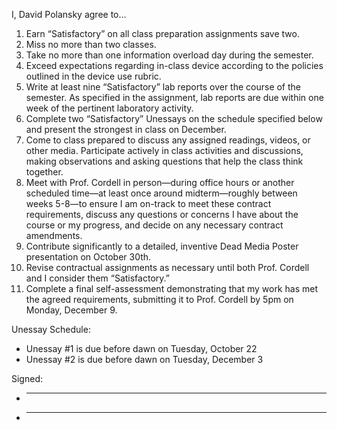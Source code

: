 I, David Polansky agree to…

1. Earn “Satisfactory” on all class preparation assignments save two.
2. Miss no more than two classes.
3. Take no more than one information overload day during the semester.
4. Exceed expectations regarding in-class device according to the policies outlined in the device use rubric.
5. Write at least nine “Satisfactory” lab reports over the course of the semester. As specified in the assignment, lab reports are due within one week of the pertinent laboratory activity.
6. Complete two “Satisfactory” Unessays on the schedule specified below and present the strongest in class on December.
7. Come to class prepared to discuss any assigned readings, videos, or other media. Participate actively in class activities and discussions, making observations and asking questions that help the class think together.
8. Meet with Prof. Cordell in person—during office hours or another scheduled time—at least once around midterm—roughly between weeks 5-8—to ensure I am on-track to meet these contract requirements, discuss any questions or concerns I have about the course or my progress, and decide on any necessary contract amendments.
9. Contribute significantly to a detailed, inventive Dead Media Poster presentation on October 30th.
10. Revise contractual assignments as necessary until both Prof. Cordell and I consider them “Satisfactory.”
11. Complete a final self-assessment demonstrating that my work has met the agreed requirements, submitting it to Prof. Cordell by 5pm on Monday, December 9.

Unessay Schedule:

+ Unessay #1 is due before dawn on Tuesday, October 22
+ Unessay #2 is due before dawn on Tuesday, December 3

Signed:

+ ____________
+ ____________